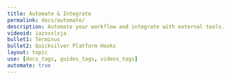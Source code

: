 ```yaml
---
title: Automate & Integrate
permalink: docs/automate/
description: Automate your workflow and integrate with external tools.
videoid: iazvxxlsja
bullet1: Terminus
bullet2: Quicksilver Platform Hooks
layout: topic
use: [docs_tags, guides_tags, videos_tags]
automate: true
---
```

